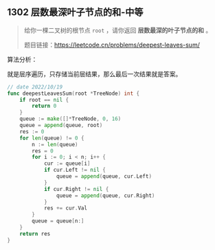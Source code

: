 ## 1302 层数最深叶子节点的和-中等

> 给你一棵二叉树的根节点 `root` ，请你返回 **层数最深的叶子节点的和** 。
>
> 题目链接：https://leetcode.cn/problems/deepest-leaves-sum/



算法分析：

就是层序遍历，只存储当前层结果，那么最后一次结果就是答案。

```go
// date 2022/10/19
func deepestLeavesSum(root *TreeNode) int {
    if root == nil {
        return 0
    }
    queue := make([]*TreeNode, 0, 16)
    queue = append(queue, root)
    res := 0
    for len(queue) != 0 {
        n := len(queue)
        res = 0
        for i := 0; i < n; i++ {
            cur := queue[i]
            if cur.Left != nil {
                queue = append(queue, cur.Left)
            }
            if cur.Right != nil {
                queue = append(queue, cur.Right)
            }
            res += cur.Val
        }
        queue = queue[n:]
    }
    return res
}
```

